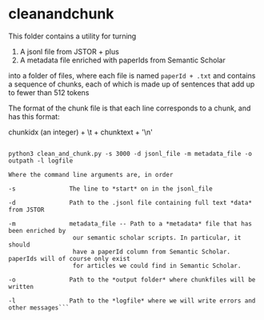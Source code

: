cleanandchunk
=============

This folder contains a utility for turning

1. A jsonl file from JSTOR + plus
2. A metadata file enriched with paperIds from Semantic Scholar

into a folder of files, where each file is named `paperId + .txt` and contains a sequence of chunks, each of which is made up of sentences that add up to fewer than 512 tokens

The format of the chunk file is that each line corresponds to a chunk, and has this format:

chunkidx (an integer) + \t + chunktext + '\n'

```USAGE:

python3 clean_and_chunk.py -s 3000 -d jsonl_file -m metadata_file -o outpath -l logfile

Where the command line arguments are, in order

-s               The line to *start* on in the jsonl_file

-d               Path to the .jsonl file containing full text *data* from JSTOR

-m               metadata_file -- Path to a *metadata* file that has been enriched by
                  our semantic scholar scripts. In particular, it should
                  have a paperId column from Semantic Scholar. paperIds will of course only exist
                  for articles we could find in Semantic Scholar.

-o               Path to the *output folder* where chunkfiles will be written

-l               Path to the *logfile* where we will write errors and other messages```